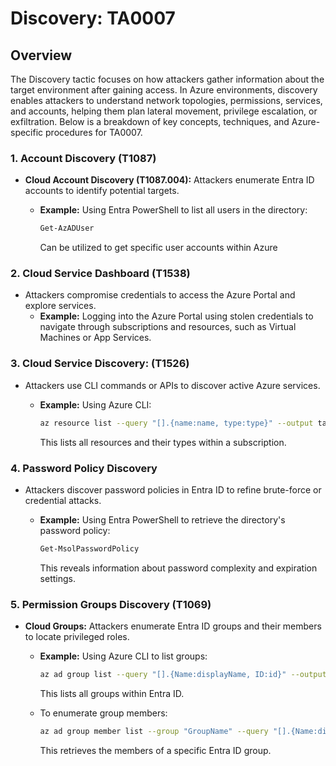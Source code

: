 # Discovery: TA0007

## Overview

The Discovery tactic focuses on how attackers gather information about the target environment after gaining access. In Azure environments, discovery enables attackers to understand network topologies, permissions, services, and accounts, helping them plan lateral movement, privilege escalation, or exfiltration. Below is a breakdown of key concepts, techniques, and Azure-specific procedures for TA0007.

### 1. **Account Discovery (T1087)**

* **Cloud Account Discovery (T1087.004):** Attackers enumerate Entra ID accounts to identify potential targets.
  *   **Example:** Using Entra PowerShell to list all users in the directory:

      ```powershell
      Get-AzADUser
      ```

      Can be utilized to get specific user accounts within Azure

### **2. Cloud Service Dashboard (**&#x54;153&#x38;**)**

* Attackers compromise credentials to access the Azure Portal and explore services.
  * **Example:** Logging into the Azure Portal using stolen credentials to navigate through subscriptions and resources, such as Virtual Machines or App Services.

### **3. Cloud Service Discovery:** **(T**152&#x36;**)**

* Attackers use CLI commands or APIs to discover active Azure services.
  *   **Example:** Using Azure CLI:

      ```bash
      az resource list --query "[].{name:name, type:type}" --output table
      ```

      This lists all resources and their types within a subscription​​.

### 4. **Password Policy Discovery**

* Attackers discover password policies in Entra ID to refine brute-force or credential attacks.
  *   **Example:** Using Entra PowerShell to retrieve the directory's password policy:

      ```powershell
      Get-MsolPasswordPolicy
      ```

      This reveals information about password complexity and expiration settings​​.

### 5. **Permission Groups Discovery (T1069)**

* **Cloud Groups:** Attackers enumerate Entra ID groups and their members to locate privileged roles.
  *   **Example:** Using Azure CLI to list groups:

      ```bash
      az ad group list --query "[].{Name:displayName, ID:id}" --output table
      ```

      This lists all groups within Entra ID.
  *   To enumerate group members:

      ```bash
      az ad group member list --group "GroupName" --query "[].{Name:displayName, UserPrincipalName:userPrincipalName}" --output table
      ```

      This retrieves the members of a specific Entra ID group​​.
